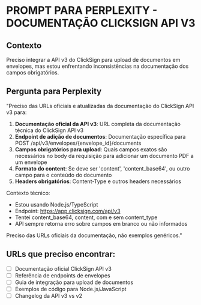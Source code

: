# PROMPT PARA PERPLEXITY - DOCUMENTAÇÃO CLICKSIGN API V3

## Contexto
Preciso integrar a API v3 do ClickSign para upload de documentos em envelopes, mas estou enfrentando inconsistências na documentação dos campos obrigatórios.

## Pergunta para Perplexity

"Preciso das URLs oficiais e atualizadas da documentação do ClickSign API v3 para:

1. **Documentação oficial da API v3**: URL completa da documentação técnica do ClickSign API v3
2. **Endpoint de adição de documentos**: Documentação específica para POST /api/v3/envelopes/{envelope_id}/documents
3. **Campos obrigatórios para upload**: Quais campos exatos são necessários no body da requisição para adicionar um documento PDF a um envelope
4. **Formato do content**: Se deve ser 'content', 'content_base64', ou outro campo para o conteúdo do documento
5. **Headers obrigatórios**: Content-Type e outros headers necessários

Contexto técnico:
- Estou usando Node.js/TypeScript
- Endpoint: https://app.clicksign.com/api/v3
- Tentei content_base64, content, com e sem content_type
- API sempre retorna erro sobre campos em branco ou não informados

Preciso das URLs oficiais da documentação, não exemplos genéricos."

## URLs que preciso encontrar:
- [ ] Documentação oficial ClickSign API v3
- [ ] Referência de endpoints de envelopes
- [ ] Guia de integração para upload de documentos
- [ ] Exemplos de código para Node.js/JavaScript
- [ ] Changelog da API v3 vs v2